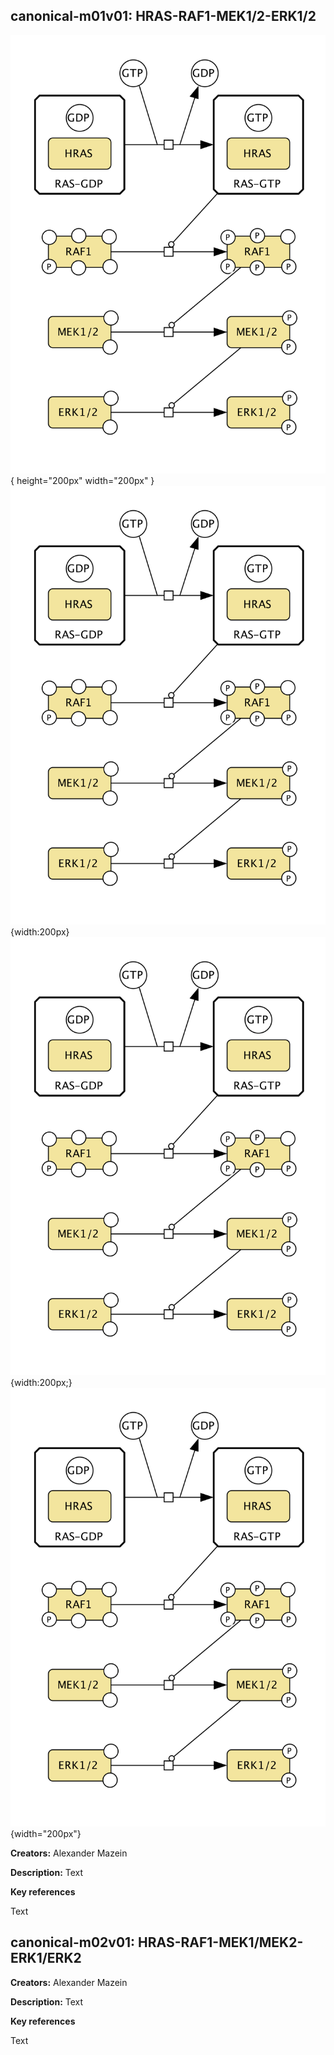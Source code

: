 ## canonical-m01v01: HRAS-RAF1-MEK1/2-ERK1/2

![image](canonical-m01-v01.png){ height="200px" width="200px" }  
![image](canonical-m01-v01.png){width:200px}  
![image](canonical-m01-v01.png){width:200px;}  
![image](canonical-m01-v01.png){width="200px"}  


**Creators:** Alexander Mazein

**Description:** Text  

**Key references**  

Text

## canonical-m02v01: HRAS-RAF1-MEK1/MEK2-ERK1/ERK2

**Creators:** Alexander Mazein

**Description:** Text  

**Key references**  

Text

